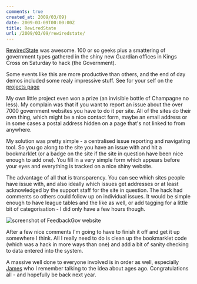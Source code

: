 ```yaml
---
comments: true
created_at: 2009/03/09}
date: 2009-03-09T00:00:00Z
title: RewiredState
url: /2009/03/09/rewiredstate/
---
```


[RewiredState](http://rewiredstate.org/) was awesome. 100 or so geeks plus a smattering of government types gathered in the shiny new Guardian offices in Kings Cross on Saturday to hack (the Government).

Some events like this are more productive than others, and the end of day demos included some realy impressive stuff. See for your self on the [projects page](http://projects.rewiredstate.org/)

My own little project even won a prize (an invisible bottle of Champagne no less). My complain was that if you want to report an issue about the over 7000 government websites you have to do it per site. All of the sites do their own thing, which might be a nice contact form, maybe an email address or in some cases a postal address hidden on a page that's not linked to from anywhere.

My solution was pretty simple - a centralised issue reporting and navigating tool. So you go along to the site you have an issue with and hit a bookmarklet (or a badge on the site if the site in question have been nice enough to add one). You fill in a very simple form which appears before your eyes and everything is tracked on a nice shiny website.

The advantage of all that is transparency. You can see which sites people have issue with, and also ideally which issues get addresses or at least acknowledged by the support staff for the site in question. The hack had comments so others could follow up on individual issues. It would be simple enough to have league tables and the like as well, or add tagging for a little bit of categorisation - I did only have a few hours though.

<img src="http://image-host.appspot.com/i/img?id=agppbWFnZS1ob3N0cgwLEgVJbWFnZRi7Fww" alt="screenshot of FeedbackGov website"/>

After a few nice comments I'm going to have to finish it off and get it up somewhere I think. All I really need to do is clean up the bookmarklet code (which was a hack in more ways than one) and add a bit of sanity checking to data entered into the system.

A massive well done to everyone involved is in order as well, especially [James](http://coupde.com/) who I remember talking to the idea about ages ago. Congratulations all - and hopefully be back next year.
